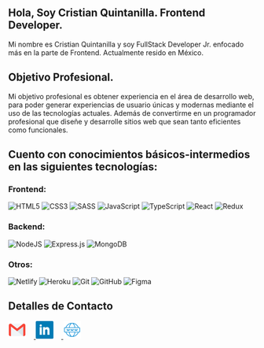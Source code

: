 ## Hola, Soy Cristian Quintanilla. Frontend Developer.

<p align="start">Mi nombre es Cristian Quintanilla y soy FullStack Developer Jr. enfocado más en la parte de Frontend. Actualmente resido en México.</p>

## Objetivo Profesional.
Mi objetivo profesional es obtener experiencia en el área de desarrollo web, para poder generar experiencias de usuario únicas y modernas mediante el uso de las tecnologías actuales. Además de convertirme en un programador profesional que diseñe y desarrolle sitios web que sean tanto eficientes como funcionales.

## Cuento con conocimientos básicos-intermedios en las siguientes tecnologías:
### Frontend:
![HTML5](https://img.shields.io/badge/html5-%23E34F26.svg?style=for-the-badge&logo=html5&logoColor=white)
![CSS3](https://img.shields.io/badge/css3-%231572B6.svg?style=for-the-badge&logo=css3&logoColor=white)
![SASS](https://img.shields.io/badge/SASS-hotpink.svg?style=for-the-badge&logo=SASS&logoColor=white)
![JavaScript](https://img.shields.io/badge/javascript-%23323330.svg?style=for-the-badge&logo=javascript&logoColor=%23F7DF1E)
![TypeScript](https://img.shields.io/badge/typescript-%2300233f.svg?style=for-the-badge&logo=typescript&logoColor=%2361DAFB)
![React](https://img.shields.io/badge/react-%2320232a.svg?style=for-the-badge&logo=react&logoColor=%2361DAFB)
![Redux](https://img.shields.io/badge/redux-%23764abc.svg?style=for-the-badge&logo=redux&logoColor=%23FFFFFF)

### Backend:
![NodeJS](https://img.shields.io/badge/node.js-%2343853D.svg?style=for-the-badge&logo=node.js&logoColor=white)
![Express.js](https://img.shields.io/badge/express.js-%23404d59.svg?style=for-the-badge&logo=express&logoColor=%2361DAFB)
![MongoDB](https://img.shields.io/badge/MongoDB-%234ea94b.svg?style=for-the-badge&logo=mongodb&logoColor=white)

### Otros:
![Netlify](https://img.shields.io/badge/netlify-%23000000.svg?style=for-the-badge&logo=netlify&logoColor=#00C7B7)
![Heroku](https://img.shields.io/badge/heroku-%23430098.svg?style=for-the-badge&logo=heroku&logoColor=white)
![Git](https://img.shields.io/badge/git-%23F05033.svg?style=for-the-badge&logo=git&logoColor=white)
![GitHub](https://img.shields.io/badge/github-%23121011.svg?style=for-the-badge&logo=github&logoColor=white)
![Figma](https://img.shields.io/badge/figma-%23F24E1E.svg?style=for-the-badge&logo=figma&logoColor=white)

## Detalles de Contacto
<a href="mailto:cristian.quintanilla.mx@gmail.com">
	<img
		src="https://raw.githubusercontent.com/cristian-quintanilla/cristian-quintanilla/main/images/gmail.svg"
		alt="Mail"
		width="36px"
		style="margin-right: 16px"
	/>
</a>

<a target="_blank" rel="noreferrer" href="https://www.linkedin.com/in/cristian-giovanni-quintanilla-soto/">
	<img
		src="https://raw.githubusercontent.com/cristian-quintanilla/cristian-quintanilla/main/images/linkedin.svg"
		alt="LinkedIn"
		width="36px"
		style="margin-right: 16px"
	/>
</a>

<a target="_blank" rel="noreferrer" href="https://cristian-quintanilla.vercel.app/">
	<img
		src="https://raw.githubusercontent.com/cristian-quintanilla/cristian-quintanilla/main/images/web.svg"
		alt="Web Page"
		width="36px"
	/>
</a>

